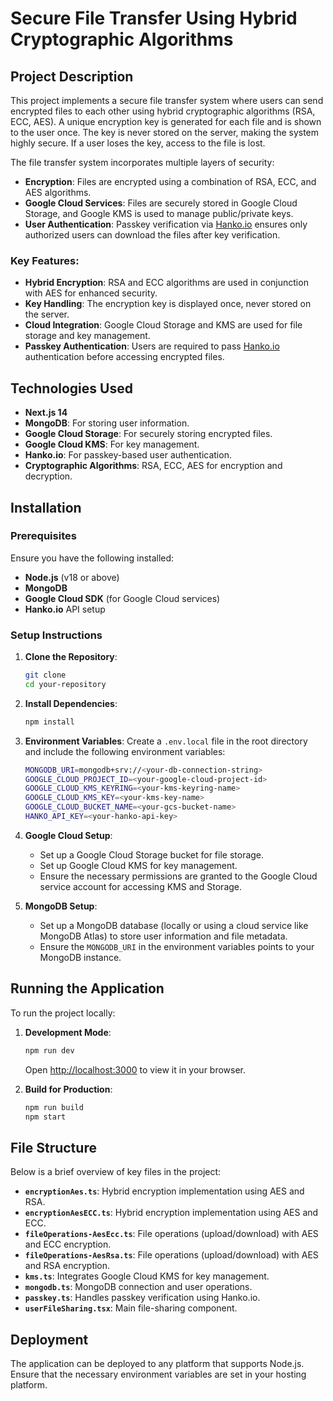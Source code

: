 # Secure File Transfer Using Hybrid Cryptographic Algorithms

## Project Description

This project implements a secure file transfer system where users can send encrypted files to each other using hybrid cryptographic algorithms (RSA, ECC, AES). A unique encryption key is generated for each file and is shown to the user once. The key is never stored on the server, making the system highly secure. If a user loses the key, access to the file is lost.

The file transfer system incorporates multiple layers of security:

- **Encryption**: Files are encrypted using a combination of RSA, ECC, and AES algorithms.
- **Google Cloud Services**: Files are securely stored in Google Cloud Storage, and Google KMS is used to manage public/private keys.
- **User Authentication**: Passkey verification via [Hanko.io](https://hanko.io/) ensures only authorized users can download the files after key verification.

### Key Features:

- **Hybrid Encryption**: RSA and ECC algorithms are used in conjunction with AES for enhanced security.
- **Key Handling**: The encryption key is displayed once, never stored on the server.
- **Cloud Integration**: Google Cloud Storage and KMS are used for file storage and key management.
- **Passkey Authentication**: Users are required to pass [Hanko.io](https://hanko.io/) authentication before accessing encrypted files.

## Technologies Used

- **Next.js 14**
- **MongoDB**: For storing user information.
- **Google Cloud Storage**: For securely storing encrypted files.
- **Google Cloud KMS**: For key management.
- **Hanko.io**: For passkey-based user authentication.
- **Cryptographic Algorithms**: RSA, ECC, AES for encryption and decryption.

## Installation

### Prerequisites

Ensure you have the following installed:

- **Node.js** (v18 or above)
- **MongoDB**
- **Google Cloud SDK** (for Google Cloud services)
- **Hanko.io** API setup

### Setup Instructions

1. **Clone the Repository**:

   ```bash
   git clone
   cd your-repository
   ```

2. **Install Dependencies**:

   ```bash
   npm install
   ```

3. **Environment Variables**:
   Create a `.env.local` file in the root directory and include the following environment variables:
   ```bash
   MONGODB_URI=mongodb+srv://<your-db-connection-string>
   GOOGLE_CLOUD_PROJECT_ID=<your-google-cloud-project-id>
   GOOGLE_CLOUD_KMS_KEYRING=<your-kms-keyring-name>
   GOOGLE_CLOUD_KMS_KEY=<your-kms-key-name>
   GOOGLE_CLOUD_BUCKET_NAME=<your-gcs-bucket-name>
   HANKO_API_KEY=<your-hanko-api-key>
   ```
4. **Google Cloud Setup**:

   - Set up a Google Cloud Storage bucket for file storage.
   - Set up Google Cloud KMS for key management.
   - Ensure the necessary permissions are granted to the Google Cloud service account for accessing KMS and Storage.

5. **MongoDB Setup**:
   - Set up a MongoDB database (locally or using a cloud service like MongoDB Atlas) to store user information and file metadata.
   - Ensure the `MONGODB_URI` in the environment variables points to your MongoDB instance.

## Running the Application

To run the project locally:

1. **Development Mode**:

   ```bash
   npm run dev
   ```

   Open [http://localhost:3000](http://localhost:3000) to view it in your browser.

2. **Build for Production**:
   ```bash
   npm run build
   npm start
   ```

## File Structure

Below is a brief overview of key files in the project:

- **`encryptionAes.ts`**: Hybrid encryption implementation using AES and RSA.
- **`encryptionAesECC.ts`**: Hybrid encryption implementation using AES and ECC.
- **`fileOperations-AesEcc.ts`**: File operations (upload/download) with AES and ECC encryption.
- **`fileOperations-AesRsa.ts`**: File operations (upload/download) with AES and RSA encryption.
- **`kms.ts`**: Integrates Google Cloud KMS for key management.
- **`mongodb.ts`**: MongoDB connection and user operations.
- **`passkey.ts`**: Handles passkey verification using Hanko.io.
- **`userFileSharing.tsx`**: Main file-sharing component.

## Deployment

The application can be deployed to any platform that supports Node.js. Ensure that the necessary environment variables are set in your hosting platform.
